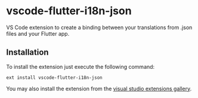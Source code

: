 # vscode-flutter-i18n-json

VS Code extension to create a binding between your translations from .json files and your Flutter app.

## Installation

To install the extension just execute the following command:

    ext install vscode-flutter-i18n-json

You may also install the extension from the [visual studio extensions gallery][1].

[1]: https://marketplace.visualstudio.com/items?itemName=esskar.vscode-flutter-i18n-json